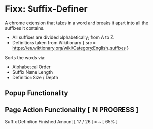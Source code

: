 # Fixx: Suffix-Definer
A chrome extension that takes in a word and breaks it apart into all the suffixes it contains. 
- All suffixes are divided alphabetically; from A to Z. 
- Definitions taken from Wikitionary { src = https://en.wiktionary.org/wiki/Category:English_suffixes }

Sorts the words via:
- Alphabetical Order
- Suffix Name Length
- Definition Size / Depth

Popup Functionality
- 

Page Action Functionality [ IN PROGRESS ]
-

Suffix Definition Finished Amount [ 17 / 26 ] 
= ~ [ 65% ]
